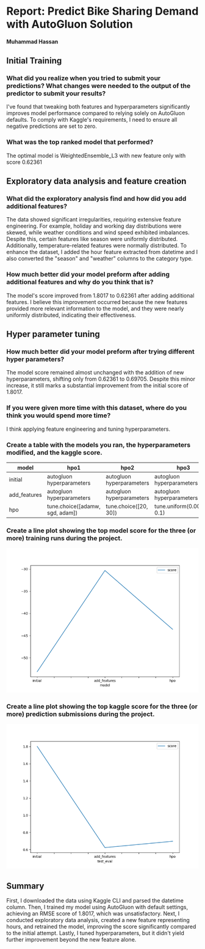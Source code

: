 # Report: Predict Bike Sharing Demand with AutoGluon Solution
#### Muhammad Hassan

## Initial Training
### What did you realize when you tried to submit your predictions? What changes were needed to the output of the predictor to submit your results?
I've found that tweaking both features and hyperparameters significantly improves model performance compared to relying solely on AutoGluon defaults. To comply with Kaggle's requirements, I need to ensure all negative predictions are set to zero.

### What was the top ranked model that performed?
The optimal model is WeightedEnsemble_L3 with new feature only with score 0.62361 

## Exploratory data analysis and feature creation
### What did the exploratory analysis find and how did you add additional features?
The data showed significant irregularities, requiring extensive feature engineering. For example, holiday and working day distributions were skewed, while weather conditions and wind speed exhibited imbalances. Despite this, certain features like season were uniformly distributed. Additionally, temperature-related features were normally distributed. To enhance the dataset, I added the hour feature extracted from datetime and I also converted the "season" and "weather" columns to the category type.

### How much better did your model preform after adding additional features and why do you think that is?
The model's score improved from 1.8017 to 0.62361 after adding additional features. I believe this improvement occurred because the new features provided more relevant information to the model, and they were nearly uniformly distributed, indicating their effectiveness.

## Hyper parameter tuning
### How much better did your model preform after trying different hyper parameters?
The model score remained almost unchanged with the addition of new hyperparameters, shifting only from 0.62361 to 0.69705. Despite this minor increase, it still marks a substantial improvement from the initial score of 1.8017. 

### If you were given more time with this dataset, where do you think you would spend more time?
I think applying feature engineering and tuning hyperparameters.

### Create a table with the models you ran, the hyperparameters modified, and the kaggle score.
|model|hpo1|hpo2|hpo3|hpo4|score|
|--|--|--|--|--|--|
|initial|autogluon hyperparameters|autogluon hyperparameters|autogluon hyperparameters|autogluon hyperparameters|1.8017|
|add_features|autogluon hyperparameters|autogluon hyperparameters|autogluon hyperparameters|autogluon hyperparameters|0.62361|
|hpo|tune.choice([adamw, sgd, adam])| tune.choice([20, 30])|tune.uniform(0.00005, 0.1)|tune.choice([swin_base_patch4_window7_224, convnext_base_in22ft1k])|0.69705|

### Create a line plot showing the top model score for the three (or more) training runs during the project.

![model_train_score.png](model_train_score.png)

### Create a line plot showing the top kaggle score for the three (or more) prediction submissions during the project.

![model_test_score.png](model_test_score.png)

## Summary
First, I downloaded the data using Kaggle CLI and parsed the datetime column. Then, I trained my model using AutoGluon with default settings, achieving an RMSE score of 1.8017, which was unsatisfactory. Next, I conducted exploratory data analysis, created a new feature representing hours, and retrained the model, improving the score significantly compared to the initial attempt. Lastly, I tuned hyperparameters, but it didn't yield further improvement beyond the new feature alone.